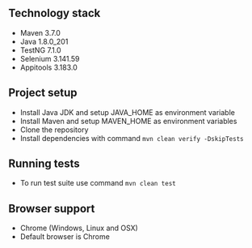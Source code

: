 ## Technology stack
* Maven 3.7.0
* Java 1.8.0_201
* TestNG 7.1.0
* Selenium 3.141.59
* Appitools 3.183.0

## Project setup
* Install Java JDK and setup JAVA_HOME as environment variable
* Install Maven and setup MAVEN_HOME as environment variables
* Clone the repository
* Install dependencies with command `mvn clean verify -DskipTests`

## Running tests
* To run test suite use command `mvn clean test`

## Browser support
* Chrome (Windows, Linux and OSX)
* Default browser is Chrome